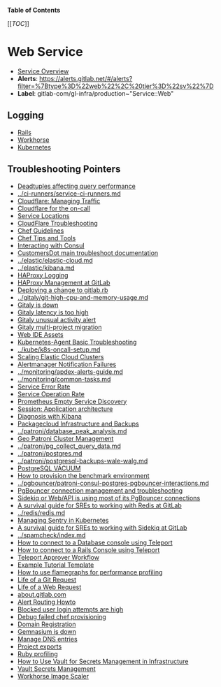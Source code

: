 <!-- MARKER: do not edit this section directly. Edit services/service-catalog.yml then run scripts/generate-docs -->

**Table of Contents**

[[_TOC_]]

# Web Service

* [Service Overview](https://dashboards.gitlab.net/d/web-main/web-overview)
* **Alerts**: <https://alerts.gitlab.net/#/alerts?filter=%7Btype%3D%22web%22%2C%20tier%3D%22sv%22%7D>
* **Label**: gitlab-com/gl-infra/production~"Service::Web"

## Logging

* [Rails](https://log.gprd.gitlab.net/goto/15b83f5a97e93af2496072d4aa53105f)
* [Workhorse](https://log.gprd.gitlab.net/goto/464bddf849abfd4ca28494a04bad3ead)
* [Kubernetes](https://log.gprd.gitlab.net/goto/88eab835042a07b213b8c7f24213d5bf)

## Troubleshooting Pointers

* [Deadtuples affecting query performance](../ci-runners/CiRunnersServiceQueuingQueriesDurationApdexSLOViolation.md)
* [../ci-runners/service-ci-runners.md](../ci-runners/service-ci-runners.md)
* [Cloudflare: Managing Traffic](../cloudflare/managing-traffic.md)
* [Cloudflare for the on-call](../cloudflare/oncall.md)
* [Service Locations](../cloudflare/services-locations.md)
* [CloudFlare Troubleshooting](../cloudflare/troubleshooting.md)
* [Chef Guidelines](../config_management/chef-guidelines.md)
* [Chef Tips and Tools](../config_management/chef-workflow.md)
* [Interacting with Consul](../consul/interaction.md)
* [CustomersDot main troubleshoot documentation](../customersdot/overview.md)
* [../elastic/elastic-cloud.md](../elastic/elastic-cloud.md)
* [../elastic/kibana.md](../elastic/kibana.md)
* [HAProxy Logging](../frontend/haproxy-logging.md)
* [HAProxy Management at GitLab](../frontend/haproxy.md)
* [Deploying a change to gitlab.rb](../git/deploy-gitlab-rb-change.md)
* [../gitaly/git-high-cpu-and-memory-usage.md](../gitaly/git-high-cpu-and-memory-usage.md)
* [Gitaly is down](../gitaly/gitaly-down.md)
* [Gitaly latency is too high](../gitaly/gitaly-latency.md)
* [Gitaly unusual activity alert](../gitaly/gitaly-unusual-activity.md)
* [Gitaly multi-project migration](../gitaly/multi-project-migration.md)
* [Web IDE Assets](../gitlab-static/web-ide-assets.md)
* [Kubernetes-Agent Basic Troubleshooting](../kas/kubernetes-agent-basic-troubleshooting.md)
* [../kube/k8s-oncall-setup.md](../kube/k8s-oncall-setup.md)
* [Scaling Elastic Cloud Clusters](../logging/scaling.md)
* [Alertmanager Notification Failures](../monitoring/alertmanager-notification-failures.md)
* [../monitoring/apdex-alerts-guide.md](../monitoring/apdex-alerts-guide.md)
* [../monitoring/common-tasks.md](../monitoring/common-tasks.md)
* [Service Error Rate](../monitoring/definition-service-error-rate.md)
* [Service Operation Rate](../monitoring/definition-service-ops-rate.md)
* [Prometheus Empty Service Discovery](../monitoring/prometheus-empty-sd.md)
* [Session: Application architecture](../onboarding/architecture.md)
* [Diagnosis with Kibana](../onboarding/kibana-diagnosis.md)
* [Packagecloud Infrastructure and Backups](../packagecloud/infrastructure.md)
* [../patroni/database_peak_analysis.md](../patroni/database_peak_analysis.md)
* [Geo Patroni Cluster Management](../patroni/geo-patroni-cluster.md)
* [../patroni/pg_collect_query_data.md](../patroni/pg_collect_query_data.md)
* [../patroni/postgres.md](../patroni/postgres.md)
* [../patroni/postgresql-backups-wale-walg.md](../patroni/postgresql-backups-wale-walg.md)
* [PostgreSQL VACUUM](../patroni/postgresql-vacuum.md)
* [How to provision the benchmark environment](../patroni/provisioning_bench_env.md)
* [../pgbouncer/patroni-consul-postgres-pgbouncer-interactions.md](../pgbouncer/patroni-consul-postgres-pgbouncer-interactions.md)
* [PgBouncer connection management and troubleshooting](../pgbouncer/pgbouncer-connections.md)
* [Sidekiq or Web/API is using most of its PgBouncer connections](../pgbouncer/pgbouncer-saturation.md)
* [A survival guide for SREs to working with Redis at GitLab](../redis/redis-survival-guide-for-sres.md)
* [../redis/redis.md](../redis/redis.md)
* [Managing Sentry in Kubernetes](../sentry/sentry.md)
* [A survival guide for SREs to working with Sidekiq at GitLab](../sidekiq/sidekiq-survival-guide-for-sres.md)
* [../spamcheck/index.md](../spamcheck/index.md)
* [How to connect to a Database console using Teleport](../teleport/Connect_to_Database_Console_via_Teleport.md)
* [How to connect to a Rails Console using Teleport](../teleport/Connect_to_Rails_Console_via_Teleport.md)
* [Teleport Approver Workflow](../teleport/teleport_approval_workflow.md)
* [Example Tutorial Template](../tutorials/example_tutorial_template.md)
* [How to use flamegraphs for performance profiling](../tutorials/how_to_use_flamegraphs_for_perf_profiling.md)
* [Life of a Git Request](../tutorials/overview_life_of_a_git_request.md)
* [Life of a Web Request](../tutorials/overview_life_of_a_web_request.md)
* [about.gitlab.com](../uncategorized/about-gitlab-com.md)
* [Alert Routing Howto](../uncategorized/alert-routing.md)
* [Blocked user login attempts are high](../uncategorized/blocked-user-logins.md)
* [Debug failed chef provisioning](../uncategorized/debug-failed-chef-provisioning.md)
* [Domain Registration](../uncategorized/domain-registration.md)
* [Gemnasium is down](../uncategorized/gemnasium_is_down.md)
* [Manage DNS entries](../uncategorized/manage-dns-entries.md)
* [Project exports](../uncategorized/project-export.md)
* [Ruby profiling](../uncategorized/ruby-profiling.md)
* [How to Use Vault for Secrets Management in Infrastructure](../vault/usage.md)
* [Vault Secrets Management](../vault/vault.md)
* [Workhorse Image Scaler](workhorse-image-scaler.md)
<!-- END_MARKER -->

<!-- ## Summary -->

<!-- ## Architecture -->

<!-- ## Performance -->

<!-- ## Scalability -->

<!-- ## Availability -->

<!-- ## Durability -->

<!-- ## Security/Compliance -->

<!-- ## Monitoring/Alerting -->

<!-- ## Links to further Documentation -->
